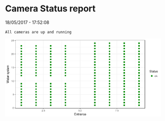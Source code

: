 Camera Status report
================
18/05/2017 - 17:52:08

    All cameras are up and running

![](camreport_files/figure-markdown_github/unnamed-chunk-2-1.png)
